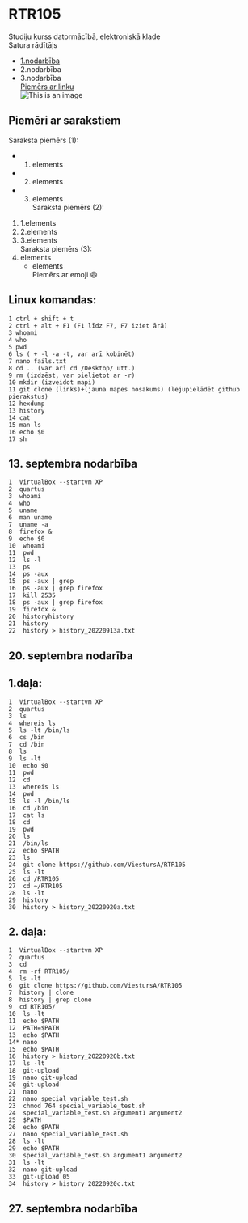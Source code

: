 # RTR105  
Studiju kurss datormācībā, elektroniskā klade  
Satura rādītājs  
 - [1.nodarbība](https://github.com/ViestursA/RTR105#piem%C4%93ri-ar-sarakstiem)    
 - 2.nodarbība  
 - 3.nodarbība  
[Piemērs ar linku](https://docs.github.com/en/get-started/writing-on-github/getting-started-with-writing-and-formatting-on-github/basic-writing-and-formatting-syntax)  
![This is an image](https://upload.wikimedia.org/wikipedia/commons/thumb/c/c9/Svg_example4.svg/1200px-Svg_example4.svg.png)  
## Piemēri ar sarakstiem  
Saraksta piemērs (1):  
- 1. elements  
- 2. elements  
- 3. elements  
Saraksta piemērs (2):  
1. 1.elements  
2. 2.elements
3. 3.elements  
Saraksta piemērs (3):  
1. elements  
   - elements  
Piemērs ar emoji :smile:  

## Linux komandas:  
    1 ctrl + shift + t  
    2 ctrl + alt + F1 (F1 līdz F7, F7 iziet ārā)  
    3 whoami  
    4 who  
    5 pwd  
    6 ls ( + -l -a -t, var arī kobinēt)  
    7 nano fails.txt  
    8 cd .. (var arī cd /Desktop/ utt.)    
    9 rm (izdzēst, var pielietot ar -r)  
    10 mkdir (izveidot mapi)  
    11 git clone (links)+(jauna mapes nosakums) (lejupielādēt github pierakstus)  
    12 hexdump  
    13 history  
    14 cat 
    15 man ls  
    16 echo $0  
    17 sh  
  
## 13. septembra nodarbība  
    1  VirtualBox --startvm XP  
    2  quartus  
    3  whoami  
    4  who  
    5  uname  
    6  man uname  
    7  uname -a  
    8  firefox &  
    9  echo $0  
    10  whoami
    11  pwd
    12  ls -l
    13  ps
    14  ps -aux
    15  ps -aux | grep
    16  ps -aux | grep firefox
    17  kill 2535
    18  ps -aux | grep firefox
    19  firefox &
    20  historyhistory
    21  history
    22  history > history_20220913a.txt  
   
## 20. septembra nodarība  
## 1.daļa:  
    1  VirtualBox --startvm XP
    2  quartus
    3  ls
    4  whereis ls
    5  ls -lt /bin/ls
    6  cs /bin
    7  cd /bin
    8  ls
    9  ls -lt
    10  echo $0
    11  pwd
    12  cd
    13  whereis ls
    14  pwd
    15  ls -l /bin/ls
    16  cd /bin
    17  cat ls
    18  cd
    19  pwd
    20  ls
    21  /bin/ls
    22  echo $PATH
    23  ls
    24  git clone https://github.com/ViestursA/RTR105
    25  ls -lt
    26  cd /RTR105
    27  cd ~/RTR105
    28  ls -lt
    29  history
    30  history > history_20220920a.txt  
   
## 2. daļa:
    1  VirtualBox --startvm XP
    2  quartus
    3  cd
    4  rm -rf RTR105/
    5  ls -lt
    6  git clone https://github.com/ViestursA/RTR105
    7  history | clone
    8  history | grep clone
    9  cd RTR105/
    10  ls -lt
    11  echo $PATH
    12  PATH=$PATH
    13  echo $PATH
    14* nano 
    15  echo $PATH
    16  history > history_20220920b.txt
    17  ls -lt
    18  git-upload
    19  nano git-upload
    20  git-upload
    21  nano
    22  nano special_variable_test.sh
    23  chmod 764 special_variable_test.sh
    24  special_variable_test.sh argument1 argument2
    25  $PATH
    26  echo $PATH
    27  nano special_variable_test.sh
    28  ls -lt
    29  echo $PATH
    30  special_variable_test.sh argument1 argument2
    31  ls -lt
    32  nano git-upload 
    33  git-upload 05
    34  history > history_20220920c.txt  
   
## 27. septembra nodarbība  

